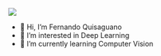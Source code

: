 ![](https://github.com/FerJeffQ/FerJeffQ/blob/main/IA.gif)

- 👋 Hi, I’m Fernando Quisaguano
- 👀 I’m interested in Deep Learning
- 🌱 I’m currently learning Computer Vision
